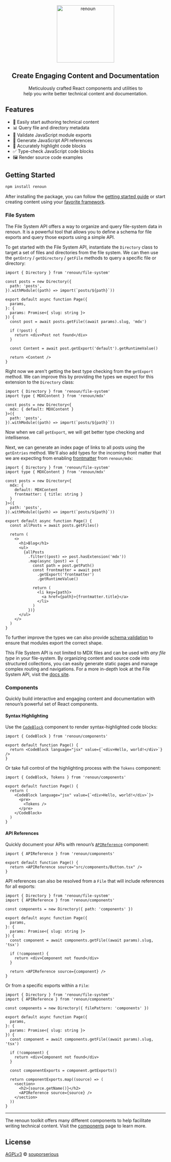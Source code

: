 <div align="center">
  <a href="https://renoun.dev">
    <picture>
      <source media="(prefers-color-scheme: dark)" srcset="/packages/renoun/images/logo-dark.png">
      <img src="/packages/renoun/images/logo-light.png" alt="renoun" width="180"/>
    </picture>
  </a>
  <h2>Create Engaging Content and Documentation</h2>
  <p>
Meticulously crafted React components and utilities to<br/>help you write better technical content and documentation.
  </p>
</div>

## Features

- 📝 Easily start authoring technical content
- 📊 Query file and directory metadata
- 🛟 Validate JavaScript module exports
- 📘 Generate JavaScript API references
- 🌈 Accurately highlight code blocks
- ✅ Type-check JavaScript code blocks
- 🖼️ Render source code examples

## Getting Started

```bash
npm install renoun
```

After installing the package, you can follow the [getting started guide](https://www.renoun.dev/docs/getting-started) or start creating content using your [favorite framework](https://www.renoun.dev/guides).

### File System

The File System API offers a way to organize and query file-system data in renoun. It is a powerful tool that allows you to define a schema for file exports and query those exports using a simple API.

To get started with the File System API, instantiate the `Directory` class to target a set of files and directories from the file system. We can then use the `getEntry` / `getDirectory` / `getFile` methods to query a specific file or directory:

```tsx
import { Directory } from 'renoun/file-system'

const posts = new Directory({
  path: 'posts',
}).withModule((path) => import(`posts/${path}`))

export default async function Page({
  params,
}: {
  params: Promise<{ slug: string }>
}) {
  const post = await posts.getFile((await params).slug, 'mdx')

  if (!post) {
    return <div>Post not found</div>
  }

  const Content = await post.getExport('default').getRuntimeValue()

  return <Content />
}
```

Right now we aren't getting the best type checking from the `getExport` method. We can improve this by providing the types we expect for this extension to the `Directory` class:

```tsx
import { Directory } from 'renoun/file-system'
import type { MDXContent } from 'renoun/mdx'

const posts = new Directory<{
  mdx: { default: MDXContent }
}>({
  path: 'posts',
}).withModule((path) => import(`posts/${path}`))
```

Now when we call `getExport`, we will get better type checking and intellisense.

Next, we can generate an index page of links to all posts using the `getEntries` method. We'll also add types for the incoming front matter that we are expecting from enabling [frontmatter](https://www.renoun.dev/guides/mdx#remark-frontmatter) from `renoun/mdx`:

```tsx
import { Directory } from 'renoun/file-system'
import type { MDXContent } from 'renoun/mdx'

const posts = new Directory<{
  mdx: {
    default: MDXContent
    frontmatter: { title: string }
  }
}>({
  path: 'posts',
}).withModule((path) => import(`posts/${path}`))

export default async function Page() {
  const allPosts = await posts.getFiles()

  return (
    <>
      <h1>Blog</h1>
      <ul>
        {allPosts
          .filter((post) => post.hasExtension('mdx'))
          .map(async (post) => {
            const path = post.getPath()
            const frontmatter = await post
              .getExport('frontmatter')
              .getRuntimeValue()

            return (
              <li key={path}>
                <a href={path}>{frontmatter.title}</a>
              </li>
            )
          })}
      </ul>
    </>
  )
}
```

To further improve the types we can also provide [schema validation](https://www.renoun.dev/docs/getting-started#validating-exports) to ensure that modules export the correct shape.

This File System API is not limited to MDX files and can be used with _any file type_ in your file-system. By organizing content and source code into structured collections, you can easily generate static pages and manage complex routing and navigations. For a more in-depth look at the File System API, visit the [docs site](https://www.renoun.dev/).

### Components

Quickly build interactive and engaging content and documentation with renoun’s powerful set of React components.

#### Syntax Highlighting

Use the [`CodeBlock`](https://www.renoun.dev/components/code-block) component to render syntax-highlighted code blocks:

```tsx
import { CodeBlock } from 'renoun/components'

export default function Page() {
  return <CodeBlock language="jsx" value={`<div>Hello, world!</div>`} />
}
```

Or take full control of the highlighting process with the `Tokens` component:

```tsx
import { CodeBlock, Tokens } from 'renoun/components'

export default function Page() {
  return (
    <CodeBlock language="jsx" value={`<div>Hello, world!</div>`}>
      <pre>
        <Tokens />
      </pre>
    </CodeBlock>
  )
}
```

#### API References

Quickly document your APIs with renoun’s [`APIReference`](https://www.renoun.dev/components/api-reference) component:

```tsx
import { APIReference } from 'renoun/components'

export default function Page() {
  return <APIReference source="src/components/Button.tsx" />
}
```

API references can also be resolved from a `File` that will include references for all exports:

```tsx
import { Directory } from 'renoun/file-system'
import { APIReference } from 'renoun/components'

const components = new Directory({ path: 'components' })

export default async function Page({
  params,
}: {
  params: Promise<{ slug: string }>
}) {
  const component = await components.getFile((await params).slug, 'tsx')

  if (!component) {
    return <div>Component not found</div>
  }

  return <APIReference source={component} />
}
```

Or from a specific exports within a `File`:

```tsx
import { Directory } from 'renoun/file-system'
import { APIReference } from 'renoun/components'

const components = new Directory({ filePattern: 'components' })

export default async function Page({
  params,
}: {
  params: Promise<{ slug: string }>
}) {
  const component = await components.getFile((await params).slug, 'tsx')

  if (!component) {
    return <div>Component not found</div>
  }

  const componentExports = component.getExports()

  return componentExports.map((source) => (
    <section>
      <h2>{source.getName()}</h2>
      <APIReference source={source} />
    </section>
  ))
}
```

---

The renoun toolkit offers many different components to help facilitate writing technical content. Visit the [components](https://www.renoun.dev/components) page to learn more.

## License

[AGPLv3](/LICENSE.md) © [souporserious](https://souporserious.com/)
